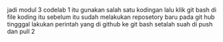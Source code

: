 jadi modul 3 codelab 1 itu gunakan salah satu kodingan
lalu klik git bash di file koding itu
sebelum itu sudah melakukan reposetory baru pada git hub
tingggal lakukan perintah yang di github ke git bash
setalah suah di push dan pull 2